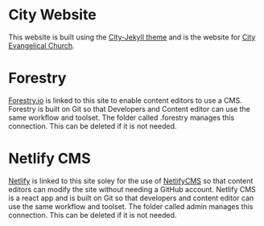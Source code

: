 # City Website
This website is built using the [City-Jekyll theme](https://github.com/woodcox/city-jekyll) and is the website for [City Evangelical Church](https://cecleeds.co.uk/).

# Forestry

[Forestry.io](https://forestry.io/) is linked to this site to enable content editors to use a CMS. Forestry is built on Git so that Developers and Content editor can use the same workflow and toolset. The folder called .forestry manages this connection. This can be deleted if it is not needed.

# Netlify CMS
[Netlify](https://www.netlify.com) is linked to this site soley for the use of [NetlifyCMS](https://www.netlifycms.org) so that content editors can modify the site without needing a GitHub account. Netlify CMS is a react app and is built on Git so that developers and content editor can use the same workflow and toolset. The folder called admin manages this connection. This can be deleted if it is not needed.
